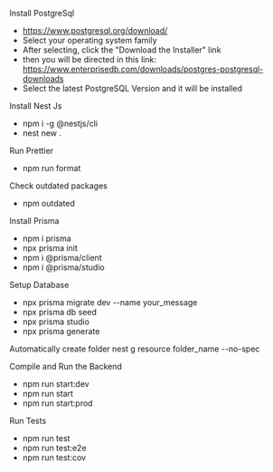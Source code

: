 
Install PostgreSql
- https://www.postgresql.org/download/
- Select your operating system family
- After selecting, click the "Download the Installer" link
- then you will be directed in this link: https://www.enterprisedb.com/downloads/postgres-postgresql-downloads
- Select the latest PostgreSQL Version and it will be installed


Install Nest Js
- npm i -g @nestjs/cli
- nest new .

Run Prettier
- npm run format

Check outdated packages
- npm outdated

Install Prisma
- npm i prisma
- npx prisma init
- npm i @prisma/client
- npm i @prisma/studio

Setup Database
- npx prisma migrate dev --name your_message
- npx prisma db seed
- npx prisma studio
- npx prisma generate

Automatically create folder
nest g resource folder_name --no-spec

Compile and Run the Backend
- npm run start:dev
- npm run start
- npm run start:prod

Run Tests
- npm run test
- npm run test:e2e
- npm run test:cov
